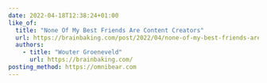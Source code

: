 ```yaml
---
date: 2022-04-18T12:38:24+01:00
like_of:
  title: "None Of My Best Friends Are Content Creators"
  url: https://brainbaking.com/post/2022/04/none-of-my-best-friends-are-content-creators/
  authors:
    - title: "Wouter Groeneveld"
      url: https://brainbaking.com/
posting_method: https://omnibear.com
---
```

